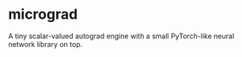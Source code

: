 # micrograd
A tiny scalar-valued autograd engine with a small PyTorch-like neural network library on top. 
